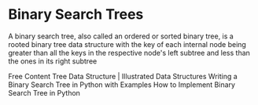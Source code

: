 # Binary Search Trees

A binary search tree, also called an ordered or sorted binary tree, is a rooted binary tree data structure with the key of each internal node being greater than all the keys in the respective node's left subtree and less than the ones in its right subtree

<ResourceGroupTitle>Free Content</ResourceGroupTitle>
<BadgeLink colorScheme='red' badgeText='Watch' href='https://www.youtube.com/watch?v=S2W3SXGPVyU'>Tree Data Structure | Illustrated Data Structures</BadgeLink>
<BadgeLink colorScheme='yellow' badgeText='Read' href='https://blog.boot.dev/computer-science/binary-search-tree-in-python/'>Writing a Binary Search Tree in Python with Examples</BadgeLink>
<BadgeLink colorScheme='yellow' badgeText='Read' href='https://www.section.io/engineering-education/implementing-binary-search-tree-using-python/'>How to Implement Binary Search Tree in Python</BadgeLink>


